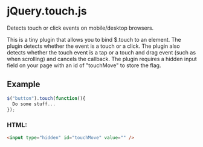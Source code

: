 # jQuery.touch.js
Detects touch or click events on mobile/desktop browsers.

This is a tiny plugin that allows you to bind $.touch to an element. The plugin detects whether the event is a touch or a click.
The plugin also detects whether the touch event is a tap or a touch and drag event (such as when scrolling) and cancels the
callback. The plugin requires a hidden input field on your page with an id of "touchMove" to store the flag.

## Example
```javascript
$("button").touch(function(){
  Do some stuff...
});
```
### HTML:
```html
<input type="hidden" id="touchMove" value="" />
```
